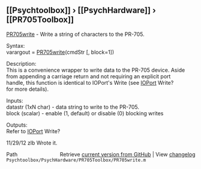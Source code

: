 ## [[Psychtoolbox]] &#8250; [[PsychHardware]] &#8250; [[PR705Toolbox]]

[PR705write](PR705write) - Write a string of characters to the PR-705.  
  
Syntax:  
varargout = [PR705write](PR705write)(cmdStr [, block=1])  
  
Description:  
This is a convenience wrapper to write data to the PR-705 device. Aside  
from appending a carriage return and not requiring an explicit port  
handle, this function is identical to IOPort's Write (see [IOPort](IOPort) Write?   
for more details).  
  
Inputs:  
datastr (1xN char) - data string to write to the PR-705.  
block (scalar) - enable (1, default) or disable (0) blocking writes  
  
Outputs:  
Refer to [IOPort](IOPort) Write?  
  
11/29/12    zlb   Wrote it.  




<div class="code_header" style="text-align:right;">
  <span style="float:left;">Path&nbsp;&nbsp;</span> <span class="counter">Retrieve <a href=
  "https://raw.github.com/Psychtoolbox-3/Psychtoolbox-3/beta/Psychtoolbox/PsychHardware/PR705Toolbox/PR705write.m">current version from GitHub</a> | View <a href=
  "https://github.com/Psychtoolbox-3/Psychtoolbox-3/commits/beta/Psychtoolbox/PsychHardware/PR705Toolbox/PR705write.m">changelog</a></span>
</div>
<div class="code">
  <code>Psychtoolbox/PsychHardware/PR705Toolbox/PR705write.m</code>
</div>

